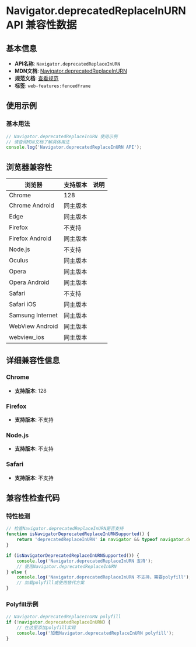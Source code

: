 # Navigator.deprecatedReplaceInURN API 兼容性数据

## 基本信息

- **API名称**: `Navigator.deprecatedReplaceInURN`
- **MDN文档**: [Navigator.deprecatedReplaceInURN](https://developer.mozilla.org/docs/Web/API/Navigator/deprecatedReplaceInURN)
- **规范文档**: [查看规范](https://wicg.github.io/fenced-frame/#dom-navigator-deprecatedreplaceinurn)
- **标签**: `web-features:fencedframe`

## 使用示例

### 基本用法

```javascript
// Navigator.deprecatedReplaceInURN 使用示例
// 请查阅MDN文档了解具体用法
console.log('Navigator.deprecatedReplaceInURN API');
```

## 浏览器兼容性

| 浏览器 | 支持版本 | 说明 |
|--------|----------|------|
| Chrome | 128 |  |
| Chrome Android | 同主版本 |  |
| Edge | 同主版本 |  |
| Firefox | 不支持 |  |
| Firefox Android | 同主版本 |  |
| Node.js | 不支持 |  |
| Oculus | 同主版本 |  |
| Opera | 同主版本 |  |
| Opera Android | 同主版本 |  |
| Safari | 不支持 |  |
| Safari iOS | 同主版本 |  |
| Samsung Internet | 同主版本 |  |
| WebView Android | 同主版本 |  |
| webview_ios | 同主版本 |  |

## 详细兼容性信息

### Chrome

- **支持版本**: 128

### Firefox

- **支持版本**: 不支持

### Node.js

- **支持版本**: 不支持

### Safari

- **支持版本**: 不支持

## 兼容性检查代码

### 特性检测

```javascript
// 检查Navigator.deprecatedReplaceInURN是否支持
function isNavigatorDeprecatedReplaceInURNSupported() {
    return 'deprecatedReplaceInURN' in navigator && typeof navigator.deprecatedReplaceInURN === 'function';
}

if (isNavigatorDeprecatedReplaceInURNSupported()) {
    console.log('Navigator.deprecatedReplaceInURN 支持');
    // 使用Navigator.deprecatedReplaceInURN
} else {
    console.log('Navigator.deprecatedReplaceInURN 不支持，需要polyfill');
    // 加载polyfill或使用替代方案
}
```

### Polyfill示例

```javascript
// Navigator.deprecatedReplaceInURN polyfill
if (!navigator.deprecatedReplaceInURN) {
    // 在这里添加polyfill实现
    console.log('加载Navigator.deprecatedReplaceInURN polyfill');
}
```

